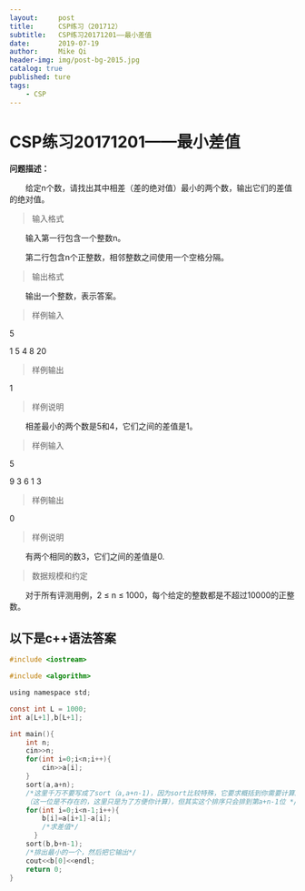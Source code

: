 ```yaml
---
layout:     post
title:      CSP练习（201712）
subtitle:   CSP练习20171201——最小差值
date:       2019-07-19
author:     Mike Qi
header-img: img/post-bg-2015.jpg
catalog: true
published: ture
tags:
    - CSP
---
```


# CSP练习20171201——最小差值

**问题描述：**

　　给定n个数，请找出其中相差（差的绝对值）最小的两个数，输出它们的差值的绝对值。
  
>输入格式

　　输入第一行包含一个整数n。
  
　　第二行包含n个正整数，相邻整数之间使用一个空格分隔。
  
>输出格式

　　输出一个整数，表示答案。
  
>样例输入

5

1 5 4 8 20

>样例输出

1

>样例说明

　　相差最小的两个数是5和4，它们之间的差值是1。
  
>样例输入

5

9 3 6 1 3

>样例输出

0

>样例说明

　　有两个相同的数3，它们之间的差值是0.
  
>数据规模和约定

　　对于所有评测用例，2 ≤ n ≤ 1000，每个给定的整数都是不超过10000的正整数。


##  以下是c++语法答案

```c
#include <iostream>

#include <algorithm>

using namespace std;

const int L = 1000;
int a[L+1],b[L+1];

int main(){
	int n;
	cin>>n;
	for(int i=0;i<n;i++){
		cin>>a[i];
	}
	sort(a,a+n);
	/*这里千万不要写成了sort（a,a+n-1)，因为sort比较特殊，它要求概括到你需要计算的数字的+1位
	（这一位是不存在的，这里只是为了方便你计算），但其实这个排序只会排到第a+n-1位 */
	for(int i=0;i<n-1;i++){
		b[i]=a[i+1]-a[i];
		/*求差值*/ 
      }
	sort(b,b+n-1);
	/*排出最小的一个，然后把它输出*/ 
	cout<<b[0]<<endl;
	return 0;
}
```
